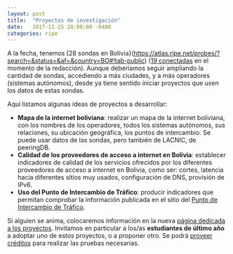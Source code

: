 ```yaml
---
layout: post
title:  "Proyectos de investigación"
date:   2017-11-25 20:00:00 -0400
categories: ripe
---
```


A la fecha, tenemos [28 sondas en Bolivia}(https://atlas.ripe.net/probes/?search=&status=&af=&country=BO#!tab-public) ([19 conectadas](https://atlas.ripe.net/probes/?search=&status=1&af=&country=BO#!tab-public) en el momento de la redacción). Aunque deberíamos seguir ampliando la cantidad de sondas, accediendo a más ciudades, y a más operadores (sistemas autónomos), desde ya tiene sentido iniciar proyectos que usen los datos de estas sondas.

Aquí listamos algunas ideas de proyectos a desarrollar:

- **Mapa de la internet boliviana**: realizar un mapa de la internet boliviana, con los nombres de los operadores, todos los sistemas autónomos, sus relaciones, su ubicación geográfica, los puntos de intercambio. Se puede usar datos de las sondas, pero también de LACNIC, de peeringDB.
- **Calidad de los proveedores de acceso a internet en Bolivia**: establecer indicadores de calidad de los servicios ofrecidos por los diferentes proveedores de acceso a internet en Bolivia, como ser: cortes, latencia hacia diferentes sitios muy usados, configuración de DNS, provisión de IPv6.
- **Uso del Punto de Intercambio de Tráfico**: producir indicadores que permitan comprobar la información publicada en el sitio del [Punto de Intercambio de Tráfico](https://pit.bo).

Si alguien se anima, colocaremos información en la nueva [página dedicada a los proyectos](/proyectos). Invitamos en particular a los/as **estudiantes de último año** a adoptar uno de estos proyectos, o a proponer otro. Se podrá [proveer créditos](/involucrarse/) para realizar las pruebas necesarias.
